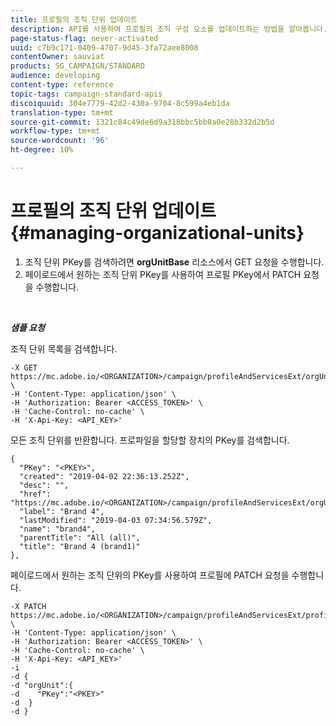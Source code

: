 ```yaml
---
title: 프로필의 조직 단위 업데이트
description: API를 사용하여 프로필의 조직 구성 요소를 업데이트하는 방법을 알아봅니다.
page-status-flag: never-activated
uuid: c7b9c171-0409-4707-9d45-3fa72aee8008
contentOwner: sauviat
products: SG_CAMPAIGN/STANDARD
audience: developing
content-type: reference
topic-tags: campaign-standard-apis
discoiquuid: 304e7779-42d2-430a-9704-8c599a4eb1da
translation-type: tm+mt
source-git-commit: 1321c84c49de6d9a318bbc5bb8a0e28b332d2b5d
workflow-type: tm+mt
source-wordcount: '96'
ht-degree: 10%

---
```



# 프로필의 조직 단위 업데이트 {#managing-organizational-units}

1. 조직 단위 PKey를 검색하려면 **orgUnitBase** 리소스에서 GET 요청을 수행합니다.
1. 페이로드에서 원하는 조직 단위 PKey를 사용하여 프로필 PKey에서 PATCH 요청을 수행합니다.

<br/>

***샘플 요청***

조직 단위 목록을 검색합니다.

```
-X GET https://mc.adobe.io/<ORGANIZATION>/campaign/profileAndServicesExt/orgUnitBase/ \
-H 'Content-Type: application/json' \
-H 'Authorization: Bearer <ACCESS_TOKEN>' \
-H 'Cache-Control: no-cache' \
-H 'X-Api-Key: <API_KEY>'
```

모든 조직 단위를 반환합니다. 프로파일을 할당할 장치의 PKey를 검색합니다.

```
{
  "PKey": "<PKEY>",
  "created": "2019-04-02 22:36:13.252Z",
  "desc": "",
  "href": "https://mc.adobe.io/<ORGANIZATION>/campaign/profileAndServicesExt/orgUnitBase/<PKEY>",
  "label": "Brand 4",
  "lastModified": "2019-04-03 07:34:56.579Z",
  "name": "brand4",
  "parentTitle": "All (all)",
  "title": "Brand 4 (brand1)"
},
```

페이로드에서 원하는 조직 단위의 PKey를 사용하여 프로필에 PATCH 요청을 수행합니다.

```
-X PATCH https://mc.adobe.io/<ORGANIZATION>/campaign/profileAndServicesExt/profile/<PKEY> \
-H 'Content-Type: application/json' \
-H 'Authorization: Bearer <ACCESS_TOKEN>' \
-H 'Cache-Control: no-cache' \
-H 'X-Api-Key: <API_KEY>'
-i
-d {
-d "orgUnit":{
-d    "PKey":"<PKEY>"
-d  }
-d }
```

<!-- + réponse -->
